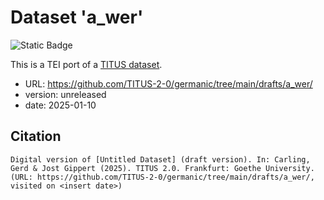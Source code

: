 # Dataset 'a_wer'

![Static Badge](https://img.shields.io/badge/TEI_validation-failing-red)

This is a TEI port of a [TITUS dataset](http://titus.uni-frankfurt.de/texte/etcs/germ/mhd/a_wernig/a_wer.htm).

* URL: https://github.com/TITUS-2-0/germanic/tree/main/drafts/a_wer/
* version: unreleased
* date: 2025-01-10

## Citation
```
Digital version of [Untitled Dataset] (draft version). In: Carling, Gerd & Jost Gippert (2025). TITUS 2.0. Frankfurt: Goethe University. (URL: https://github.com/TITUS-2-0/germanic/tree/main/drafts/a_wer/, visited on <insert date>)
```
